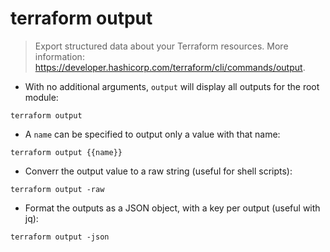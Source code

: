 # terraform output

> Export structured data about your Terraform resources.
> More information: <https://developer.hashicorp.com/terraform/cli/commands/output>.

- With no additional arguments, `output` will display all outputs for the root module:

`terraform output`

- A `name` can be specified to output only a value with that name:

`terraform output {{name}}`

- Converr the output value to a raw string (useful for shell scripts):

`terraform output -raw`

- Format the outputs as a JSON object, with a key per output (useful with jq):

`terraform output -json`
